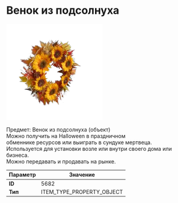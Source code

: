 # Венок из подсолнуха

![Item Image](../img/5682.webp?raw=true)

Предмет: Венок из подсолнуха (объект)<br>Можно получить на Halloween в праздничном<br>обменнике ресурсов или выиграть в сундуке мертвеца.<br>Используется для установки возле или внутри своего дома или бизнеса.<br>Можно передавать и продавать на рынке.


| Параметр | Значение |
|----------|----------|
| **ID** | 5682 |
| **Тип** | ITEM_TYPE_PROPERTY_OBJECT |

